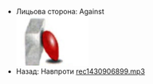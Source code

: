 - Лицьова сторона: Against<br />![prepositions_50.jpg](./21.jpg)
- Назад: Навпроти [rec1430906899.mp3](./27.mp3)